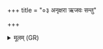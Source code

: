 +++
title = "०३ अनृक्षरा ऋजवः सन्तु"

+++
<details><summary>मूलम् (GR)</summary>

अनृक्षरा ऋजवः सन्तु पन्थानो  
येभिः सखायो यन्ति नो वरेयम् ।  
सं भगेन सम् अर्यम्णा  
सं धाता सृजतु वर्चसा नः ॥
</details>